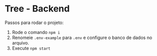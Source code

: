 # Tree - Backend

Passos para rodar o projeto:

1. Rode o comando `npm i`
2. Renomeie `.env-example` para `.env` e configure o banco de dados no arquivo.
3. Execute `npm start`
